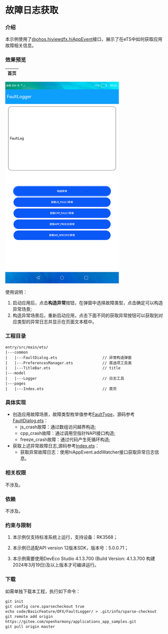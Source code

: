 # 故障日志获取

### 介绍

本示例使用了[@ohos.hiviewdfx.hiAppEvent](https://gitee.com/openharmony/docs/blob/master/zh-cn/application-dev/reference/apis-performance-analysis-kit/js-apis-hiviewdfx-hiappevent.md)接口，展示了在eTS中如何获取应用故障相关信息。

### 效果预览
|首页|
|--------|
![home](screenshots/devices/home.png)

使用说明：
1. 启动应用后，点击**构造异常**按钮，在弹窗中选择故障类型，点击确定可以构造异常场景;
2. 构造异常场景后，重新启动应用，点击下面不同的获取异常按钮可以获取到对应类型的异常日志并显示在页面文本框中。

### 工程目录
```
entry/src/main/ets/
|---common
|   |---FaultDialog.ets                    // 异常构造弹窗
|   |---PreferencesManager.ets             // 首选项工具类
|   |---TitleBar.ets                       // title
|---model
|   |---Logger                             // 日志工具
|---pages
|   |---Index.ets                          // 首页
```

### 具体实现
+ 创造应用故障场景，故障类型枚举值参考[FaultType](https://gitee.com/openharmony/docs/blob/master/zh-cn/application-dev/reference/apis-performance-analysis-kit/js-apis-hiviewdfx-hiappevent.md#hiappeventevent)，源码参考[FaultDialog.ets](entry/src/main/ets/common/FaultDialog.ets)：
    + js_crash故障：通过数组访问越界构造;
    + cpp_crash故障：通过调用空指针NAPI接口构造;
    + freeze_crash故障：通过代码产生死循环构造;
+ 获取上述异常故障日志,源码参考[Index.ets](entry/src/main/ets/pages/Index.ets)：
    + 获取异常故障日志：使用hiAppEvent.addWatcher接口获取异常日志信息。

### 相关权限

不涉及。

### 依赖

不涉及。

### 约束与限制

1. 本示例仅支持标准系统上运行，支持设备：RK3568；

2. 本示例已适配API version 12版本SDK，版本号：5.0.0.71；

3. 本示例需要使用DevEco Studio 4.1.3.700 (Build Version: 4.1.3.700 构建 2024年3月19日)及以上版本才可编译运行。

### 下载
如需单独下载本工程，执行如下命令：
```
git init
git config core.sparsecheckout true
echo code/BasicFeature/DFX/FaultLogger/ > .git/info/sparse-checkout
git remote add origin https://gitee.com/openharmony/applications_app_samples.git
git pull origin master
```